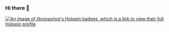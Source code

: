 ### Hi there 👋

[![An image of @ciosoriog's Holopin badges, which is a link to view their full Holopin profile](https://holopin.me/ciosoriog)](https://holopin.io/@ciosoriog)


<!--
**ciosoriog/ciosoriog** is a ✨ _special_ ✨ repository because its `README.md` (this file) appears on your GitHub profile.

Here are some ideas to get you started:

- 🔭 I’m currently working on ...
- 🌱 I’m currently learning ...
- 👯 I’m looking to collaborate on ...
- 🤔 I’m looking for help with ...
- 💬 Ask me about ...
- 📫 How to reach me: ...
- 😄 Pronouns: ...
- ⚡ Fun fact: ...
-->
